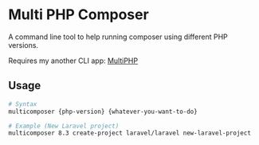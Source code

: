# Multi PHP Composer

A command line tool to help running composer using different PHP versions.

Requires my another CLI app: [MultiPHP](https://github.com/LevineLighto/rust-multiphp)


## Usage
```bash
# Syntax
multicomposer {php-version} {whatever-you-want-to-do}

# Example (New Laravel project)
multicomposer 8.3 create-project laravel/laravel new-laravel-project
```